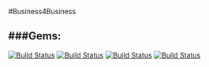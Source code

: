 #Business4Business

###Gems:
-----
[![Build Status](https://img.shields.io/badge/Ruby-run-green.svg)](https://www.ruby-lang.org/es/)
[![Build Status](https://img.shields.io/badge/Rails-run-green.svg)](http://rubyonrails.org/)
[![Build Status](https://img.shields.io/badge/SASS-run-green.svg)](http://sass-lang.com/)
[![Build Status](https://img.shields.io/badge/RSpec-run-green.svg)](http://rspec.info/)

